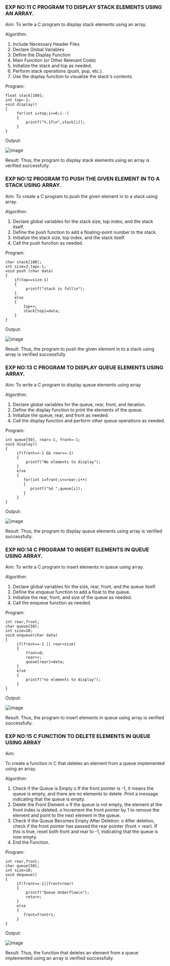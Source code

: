### EXP NO:11 C PROGRAM TO DISPLAY STACK ELEMENTS USING AN ARRAY.

Aim:
To write a C program to display stack elements using an array.

Algorithm:
1.	Include Necessary Header Files
2.	Declare Global Variables
3.	Define the Display Function
4.	Main Function (or Other Relevant Code)
5.	Initialize the stack and top as needed.
6.	Perform stack operations (push, pop, etc.).
7.	Use the display function to visualize the stack's contents
 
Program:
```
float stack[100];
int top=-1;
void display()
{
     for(int i=top;i>=0;i--)
     {
         printf("%.1f\n",stack[i]);
     }
}
```

Output:

![image](https://github.com/user-attachments/assets/735ed185-d7f2-44c2-867f-59a9517ef57f)




Result:
Thus, the program to display stack elements using an array is verified successfully.
 

### EXP NO:12  PROGRAM TO PUSH THE GIVEN ELEMENT IN TO A STACK USING ARRAY.

Aim:
To create a C program to push the given element in to a stack using array.

Algorithm:
1.	Declare global variables for the stack size, top index, and the stack itself.
2.	Define the push function to add a floating-point number to the stack.
3.	Initialize the stack size, top index, and the stack itself.
4.	Call the push function as needed.
 
Program:
```
char stack[100];
int size=3,top=-1;
void push (char data)
{
    if(top==size-1)
    {
         printf("stack is full\n");
    }
    else
    {
        top++;
        stack[top]=data;
    }
}
```
Output:

![image](https://github.com/user-attachments/assets/64f88e13-718b-4442-9a2a-edb2c7cfdadb)





Result:
Thus, the program to push the given element in to a stack using array is verified successfully


 
### EXP NO:13 C PROGRAM TO DISPLAY QUEUE ELEMENTS USING ARRAY.

Aim:
To write a C program to display queue elements using array

Algorithm:
1.	Declare global variables for the queue, rear, front, and iteration.
2.	Define the display function to print the elements of the queue.
3.	Initialize the queue, rear, and front as needed.
4.	Call the display function and perform other queue operations as needed.
 
Program:
```
int queue[50], rear=-1, front=-1;
void display()
{
     if(front==-1 && rear==-1)
     {
         printf("No elements to display");
     }
     else
     {
        for(int i=front;i<=rear;i++)
        {
           printf("%d ",queue[i]);
        }
     }
}
```
Output:

![image](https://github.com/user-attachments/assets/c2c32139-f23a-4aa3-945e-5d01c6b9e6e2)



Result:
Thus, the program to display queue elements using array is verified successfully.


 
### EXP NO:14 C PROGRAM TO INSERT ELEMENTS IN QUEUE USING ARRAY.

Aim:
To write a C program to insert elements in queue using array.

Algorithm:
1.	Declare global variables for the size, rear, front, and the queue itself.
2.	Define the enqueue function to add a float to the queue.
3.	Initialize the rear, front, and size of the queue as needed.
4.	Call the enqueue function as needed.

Program:
```
int rear,front;
char queue[50];
int size=10;
void enqueue(char data)
{
     if(front==-1 || rear<size)
     {
         front=0;
         rear++;
         queue[rear]=data;
     }
     else
     {
         printf("no elements to display");
     }
}
```
Output:

![image](https://github.com/user-attachments/assets/61b19689-418e-4fdc-8d00-a375f3e72f3e)


Result:
Thus, the program to insert elements in queue using array is verified successfully.



 
### EXP NO:15 C FUNCTION TO DELETE ELEMENTS IN QUEUE USING ARRAY



Aim:

To create a function in C that deletes an element from a queue implemented using an array.

Algorithm:

1.	Check if the Queue is Empty
o	If the front pointer is -1, it means the queue is empty, and there are no elements to delete. Print a message indicating that the queue is empty.
2.	Delete the Front Element
o	If the queue is not empty, the element at the front index is deleted.
o	Increment the front pointer by 1 to remove the element and point to the next element in the queue.
3.	Check if the Queue Becomes Empty After Deletion:
o	After deletion, check if the front pointer has passed the rear pointer (front > rear). If this is true, reset both front and rear to -1, indicating that the queue is now empty.
4.	End the Function.



Program:
```
int rear,front;
char queue[50];
int size=10;
void dequeue()
{
     if(front==-1||front>rear)
     {
         printf("Queue Underflow\n");
         return;
     }
     else
     {
        front=front+1;
     }
}
```
Output:

![image](https://github.com/user-attachments/assets/46501382-5b7e-46d1-9df3-b92f1d674ae3)



Result:
Thus, the function that deletes an element from a queue implemented using an array is verified successfully.
